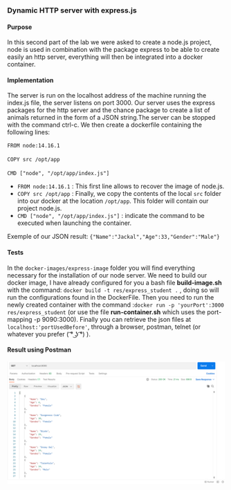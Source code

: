 ### Dynamic HTTP server with express.js

#### Purpose
In this second part of the lab we were asked to create a node.js project, node is used in combination with the package express to be able to create easily an http server, everything will then be integrated into a docker container.

#### Implementation
The server is run on the localhost address of the machine running the index.js file, the server listens on port 3000.
Our server uses the express packages for the http server and the chance package to create a list of animals returned in the form of a JSON string.The server can be stopped with the command ctrl-c.
We then create a dockerfile containing the following lines: 

```
FROM node:14.16.1

COPY src /opt/app

CMD ["node", "/opt/app/index.js"]
```

* `FROM node:14.16.1` : This first line allows to recover the image of node.js. 
* `COPY src /opt/app` : Finally, we copy the contents of the local `src` folder into our docker at the location `/opt/app`. This folder will contain our project node.js. 
* `CMD ["node", "/opt/app/index.js"]` : indicate the command to be executed when launching the container.

Exemple of our JSON result: `{"Name":"Jackal","Age":33,"Gender":"Male"}`

#### Tests
In the `docker-images/express-image` folder you will find everything necessary for the installation of our node server.
We need to build our docker image, I have already configured for you a bash file **build-image.sh** with the command: `docker build -t res/express_student .` , doing so will run the configurations found in the DockerFile. Then you need to run the newly created container with the command :`docker run -p 'yourPort':3000 res/express_student` (or use the file **run-container.sh** which uses the port-mapping -p 9090:3000).
Finally you can retrieve the json files at `localhost:'portUsedBefore'`, through a browser, postman, telnet (or whatever you prefer ( ͡° ͜ʖ ͡°)  ).

#### Result using Postman
![alt text](img/postmanTest.png)
